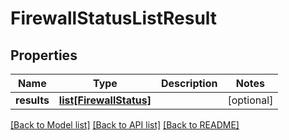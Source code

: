 # FirewallStatusListResult

## Properties
Name | Type | Description | Notes
------------ | ------------- | ------------- | -------------
**results** | [**list[FirewallStatus]**](FirewallStatus.md) |  | [optional] 

[[Back to Model list]](../README.md#documentation-for-models) [[Back to API list]](../README.md#documentation-for-api-endpoints) [[Back to README]](../README.md)

